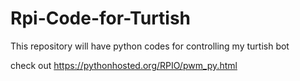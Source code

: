 # Rpi-Code-for-Turtish

This repository will have python codes for controlling my turtish bot

check out https://pythonhosted.org/RPIO/pwm_py.html

